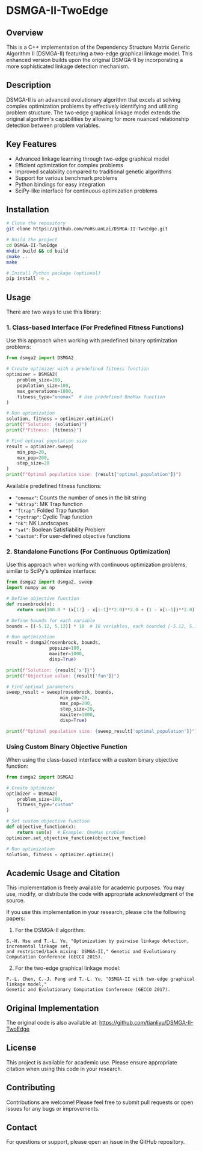 # DSMGA-II-TwoEdge

## Overview
This is a C++ implementation of the Dependency Structure Matrix Genetic Algorithm II (DSMGA-II) featuring a two-edge graphical linkage model. This enhanced version builds upon the original DSMGA-II by incorporating a more sophisticated linkage detection mechanism.

## Description
DSMGA-II is an advanced evolutionary algorithm that excels at solving complex optimization problems by effectively identifying and utilizing problem structure. The two-edge graphical linkage model extends the original algorithm's capabilities by allowing for more nuanced relationship detection between problem variables.

## Key Features
- Advanced linkage learning through two-edge graphical model
- Efficient optimization for complex problems
- Improved scalability compared to traditional genetic algorithms
- Support for various benchmark problems
- Python bindings for easy integration
- SciPy-like interface for continuous optimization problems

## Installation
```bash
# Clone the repository
git clone https://github.com/PoHsuanLai/DSMGA-II-TwoEdge.git

# Build the project
cd DSMGA-II-TwoEdge
mkdir build && cd build
cmake ..
make

# Install Python package (optional)
pip install -e .
```

## Usage

There are two ways to use this library:

### 1. Class-based Interface (For Predefined Fitness Functions)
Use this approach when working with predefined binary optimization problems:

```python
from dsmga2 import DSMGA2

# Create optimizer with a predefined fitness function
optimizer = DSMGA2(
    problem_size=100,
    population_size=100,
    max_generations=1000,
    fitness_type="onemax"  # Use predefined OneMax function
)

# Run optimization
solution, fitness = optimizer.optimize()
print(f"Solution: {solution}")
print(f"Fitness: {fitness}")

# Find optimal population size
result = optimizer.sweep(
    min_pop=20,
    max_pop=200,
    step_size=20
)
print(f"Optimal population size: {result['optimal_population']}")
```

Available predefined fitness functions:
- `"onemax"`: Counts the number of ones in the bit string
- `"mktrap"`: MK Trap function
- `"ftrap"`: Folded Trap function
- `"cyctrap"`: Cyclic Trap function
- `"nk"`: NK Landscapes
- `"sat"`: Boolean Satisfiability Problem
- `"custom"`: For user-defined objective functions

### 2. Standalone Functions (For Continuous Optimization)
Use this approach when working with continuous optimization problems, similar to SciPy's optimize interface:

```python
from dsmga2 import dsmga2, sweep
import numpy as np

# Define objective function
def rosenbrock(x):
    return sum(100.0 * (x[1:] - x[:-1]**2.0)**2.0 + (1 - x[:-1])**2.0)

# Define bounds for each variable
bounds = [(-5.12, 5.12)] * 10  # 10 variables, each bounded [-5.12, 5.12]

# Run optimization
result = dsmga2(rosenbrock, bounds, 
                popsize=100,
                maxiter=1000,
                disp=True)

print(f"Solution: {result['x']}")
print(f"Objective value: {result['fun']}")

# Find optimal parameters
sweep_result = sweep(rosenbrock, bounds,
                    min_pop=20,
                    max_pop=200,
                    step_size=20,
                    maxiter=1000,
                    disp=True)

print(f"Optimal population size: {sweep_result['optimal_population']}")
```

### Using Custom Binary Objective Function
When using the class-based interface with a custom binary objective function:

```python
from dsmga2 import DSMGA2

# Create optimizer
optimizer = DSMGA2(
    problem_size=100,
    fitness_type="custom"
)

# Set custom objective function
def objective_function(x):
    return sum(x)  # Example: OneMax problem
optimizer.set_objective_function(objective_function)

# Run optimization
solution, fitness = optimizer.optimize()
```

## Academic Usage and Citation
This implementation is freely available for academic purposes. You may use, modify, or distribute the code with appropriate acknowledgment of the source. 

If you use this implementation in your research, please cite the following papers:

1. For the DSMGA-II algorithm:
```
S.-H. Hsu and T.-L. Yu, "Optimization by pairwise linkage detection, incremental linkage set, 
and restricted/back mixing: DSMGA-II," Genetic and Evolutionary Computation Conference (GECCO 2015).
```

2. For the two-edge graphical linkage model:
```
P.-L. Chen, C.-J. Peng and T.-L. Yu, "DSMGA-II with two-edge graphical linkage model," 
Genetic and Evolutionary Computation Conference (GECCO 2017).
```

## Original Implementation
The original code is also available at: https://github.com/tianliyu/DSMGA-II-TwoEdge

## License
This project is available for academic use. Please ensure appropriate citation when using this code in your research.

## Contributing
Contributions are welcome! Please feel free to submit pull requests or open issues for any bugs or improvements.

## Contact
For questions or support, please open an issue in the GitHub repository.